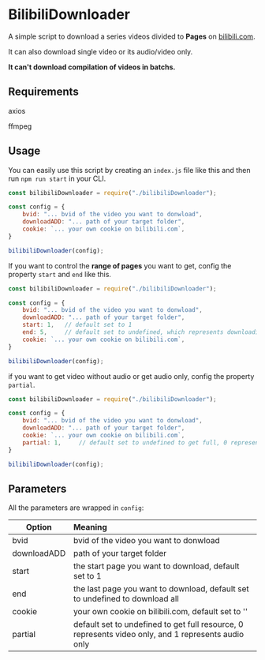 # BilibiliDownloader

A simple script to download a series videos divided to **Pages** on [bilibili.com](https://www.bilibili.com/).

It can also download single video or its audio/video only.

**It can't download compilation of videos in batchs.**

## Requirements

axios

ffmpeg

## Usage

You can easily use this script by creating an `index.js` file like this and then run `npm run start` in your CLI.

```js
const bilibiliDownloader = require("./bilibiliDownloader");

const config = {
    bvid: "... bvid of the video you want to donwload",
    downloadADD: "... path of your target folder",
    cookie: `... your own cookie on bilibili.com`,
}

bilibiliDownloader(config);
```

If you want to control the **range of pages** you want to get, config the property `start` and `end` like this.

``` js
const bilibiliDownloader = require("./bilibiliDownloader");

const config = {
    bvid: "... bvid of the video you want to donwload",
    downloadADD: "... path of your target folder",
    start: 1,	// default set to 1
    end: 5,		// default set to undefined, which represents downloading all the pages.
    cookie: `... your own cookie on bilibili.com`,
}

bilibiliDownloader(config);
```

if you want to get video without audio or get audio only, config the property `partial`.

``` js
const bilibiliDownloader = require("./bilibiliDownloader");

const config = {
    bvid: "... bvid of the video you want to donwload",
    downloadADD: "... path of your target folder",
    cookie: `... your own cookie on bilibili.com`,
    partial: 1,		// default set to undefined to get full, 0 represents video only, and 1 represents audio only
}

bilibiliDownloader(config);
```

## Parameters

All the parameters are wrapped in `config`:

| Option      | Meaning                                                      |
| ----------- | :----------------------------------------------------------- |
| bvid        | bvid of the video you want to donwload                       |
| downloadADD | path of your target folder                                   |
| start       | the start page you want to download, default set to 1        |
| end         | the last page you want to download, default set to undefined to download all |
| cookie      | your own cookie on bilibili.com, default set to ''           |
| partial     | default set to undefined to get full resource, 0 represents video only, and 1 represents audio only |

